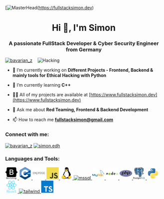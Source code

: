 [![MasterHead](https://media.tenor.com/vim4TWKwY5MAAAAd/discord-hacking.gif)(https://fullstacksimon.dev)
<h1 align="center">Hi 👋, I'm Simon</h1>
<h3 align="center">A passionate FullStack Developer & Cyber Security Engineer from Germany</h3>
<img align="right" alt="Hacking" width="400" src="https://media2.giphy.com/media/v1.Y2lkPTc5MGI3NjExZzhvMXpucHZwb2Rjamw4aHYwZ3F5enBheGY1azBra2Q2c3UybnZjNCZlcD12MV9pbnRlcm5hbF9naWZfYnlfaWQmY3Q9Zw/3OMuT0xpZIVmU/giphy.gif" />

<p align="left"> <a href="https://twitter.com/bavarian_z" target="blank"><img src="https://img.shields.io/twitter/follow/bavarian_z?logo=twitter&style=for-the-badge" alt="bavarian_z" /></a> </p>

- 🔭 I’m currently working on **Different Projects - Frontend, Backend & mainly tools for Ethical Hacking with Python**

- 🌱 I’m currently learning **C++**

- 👨‍💻 All of my projects are available at [https://www.fullstacksimon.dev](https://www.fullstacksimon.dev)

- 💬 Ask me about **Red Teaming, Frontend & Backend Development**

- 📫 How to reach me **fullstacksimon@gmail.com**

<h3 align="left">Connect with me:</h3>
<p align="left">
<a href="https://twitter.com/bavarian_z" target="blank"><img align="center" src="https://raw.githubusercontent.com/rahuldkjain/github-profile-readme-generator/master/src/images/icons/Social/twitter.svg" alt="bavarian_z" height="30" width="40" /></a>
<a href="https://instagram.com/simon.edh" target="blank"><img align="center" src="https://raw.githubusercontent.com/rahuldkjain/github-profile-readme-generator/master/src/images/icons/Social/instagram.svg" alt="simon.edh" height="30" width="40" /></a>
</p>

<h3 align="left">Languages and Tools:</h3>
<p align="left"> <a href="https://getbootstrap.com" target="_blank" rel="noreferrer"> <img src="https://raw.githubusercontent.com/devicons/devicon/master/icons/bootstrap/bootstrap-plain-wordmark.svg" alt="bootstrap" width="40" height="40"/> </a> <a href="https://www.w3schools.com/cpp/" target="_blank" rel="noreferrer"> <img src="https://raw.githubusercontent.com/devicons/devicon/master/icons/cplusplus/cplusplus-original.svg" alt="cplusplus" width="40" height="40"/> </a> <a href="https://expressjs.com" target="_blank" rel="noreferrer"> <img src="https://raw.githubusercontent.com/devicons/devicon/master/icons/express/express-original-wordmark.svg" alt="express" width="40" height="40"/> </a> <a href="https://developer.mozilla.org/en-US/docs/Web/JavaScript" target="_blank" rel="noreferrer"> <img src="https://raw.githubusercontent.com/devicons/devicon/master/icons/javascript/javascript-original.svg" alt="javascript" width="40" height="40"/> </a> <a href="https://www.linux.org/" target="_blank" rel="noreferrer"> <img src="https://raw.githubusercontent.com/devicons/devicon/master/icons/linux/linux-original.svg" alt="linux" width="40" height="40"/> </a> <a href="https://www.microsoft.com/en-us/sql-server" target="_blank" rel="noreferrer"> <img src="https://www.svgrepo.com/show/303229/microsoft-sql-server-logo.svg" alt="mssql" width="40" height="40"/> </a> <a href="https://www.mysql.com/" target="_blank" rel="noreferrer"> <img src="https://raw.githubusercontent.com/devicons/devicon/master/icons/mysql/mysql-original-wordmark.svg" alt="mysql" width="40" height="40"/> </a> <a href="https://nodejs.org" target="_blank" rel="noreferrer"> <img src="https://raw.githubusercontent.com/devicons/devicon/master/icons/nodejs/nodejs-original-wordmark.svg" alt="nodejs" width="40" height="40"/> </a> <a href="https://www.php.net" target="_blank" rel="noreferrer"> <img src="https://raw.githubusercontent.com/devicons/devicon/master/icons/php/php-original.svg" alt="php" width="40" height="40"/> </a> <a href="https://www.postgresql.org" target="_blank" rel="noreferrer"> <img src="https://raw.githubusercontent.com/devicons/devicon/master/icons/postgresql/postgresql-original-wordmark.svg" alt="postgresql" width="40" height="40"/> </a> <a href="https://www.python.org" target="_blank" rel="noreferrer"> <img src="https://raw.githubusercontent.com/devicons/devicon/master/icons/python/python-original.svg" alt="python" width="40" height="40"/> </a> <a href="https://reactjs.org/" target="_blank" rel="noreferrer"> <img src="https://raw.githubusercontent.com/devicons/devicon/master/icons/react/react-original-wordmark.svg" alt="react" width="40" height="40"/> </a> <a href="https://tailwindcss.com/" target="_blank" rel="noreferrer"> <img src="https://www.vectorlogo.zone/logos/tailwindcss/tailwindcss-icon.svg" alt="tailwind" width="40" height="40"/> </a> <a href="https://www.typescriptlang.org/" target="_blank" rel="noreferrer"> <img src="https://raw.githubusercontent.com/devicons/devicon/master/icons/typescript/typescript-original.svg" alt="typescript" width="40" height="40"/> </a> </p>
